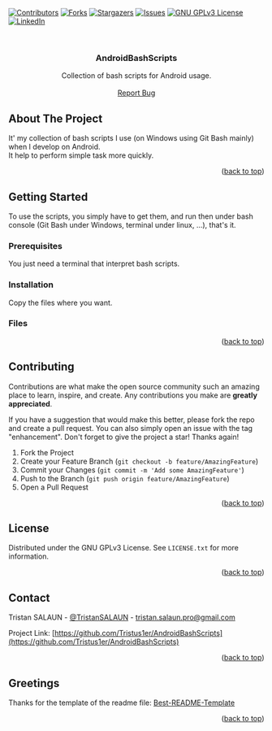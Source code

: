 <a name="readme-top"></a>

[![Contributors][contributors-shield]][contributors-url]
[![Forks][forks-shield]][forks-url]
[![Stargazers][stars-shield]][stars-url]
[![Issues][issues-shield]][issues-url]
[![GNU GPLv3 License][license-shield]][license-url]
[![LinkedIn][linkedin-shield]][linkedin-url]
	
<br />
<div align="center">

  <h3 align="center">AndroidBashScripts</h3>

  <p align="center">
    Collection of bash scripts for Android usage.
	<br />
	<br />
    <a href="https://github.com/Tristus1er/AndroidBashScripts/issues">Report Bug</a>
  </p>
</div>


<!-- ABOUT THE PROJECT -->
## About The Project

It' my collection of bash scripts I use (on Windows using Git Bash mainly) when I develop on Android.<br/>
It help to perform simple task more quickly.

<p align="right">(<a href="#readme-top">back to top</a>)</p>

<!-- GETTING STARTED -->
## Getting Started

To use the scripts, you simply have to get them, and run then under bash console (Git Bash under Windows, terminal under linux, ...), that's it.

### Prerequisites

You just need a terminal that interpret bash scripts.

### Installation

Copy the files where you want.

### Files

<p align="right">(<a href="#readme-top">back to top</a>)</p>

<!-- CONTRIBUTING -->
## Contributing

Contributions are what make the open source community such an amazing place to learn, inspire, and create. Any contributions you make are **greatly appreciated**.

If you have a suggestion that would make this better, please fork the repo and create a pull request. You can also simply open an issue with the tag "enhancement".
Don't forget to give the project a star! Thanks again!

1. Fork the Project
2. Create your Feature Branch (`git checkout -b feature/AmazingFeature`)
3. Commit your Changes (`git commit -m 'Add some AmazingFeature'`)
4. Push to the Branch (`git push origin feature/AmazingFeature`)
5. Open a Pull Request

<p align="right">(<a href="#readme-top">back to top</a>)</p>

<!-- LICENSE -->
## License

Distributed under the GNU GPLv3 License. See `LICENSE.txt` for more information.

<p align="right">(<a href="#readme-top">back to top</a>)</p>

<!-- CONTACT -->
## Contact

Tristan SALAUN - [@TristanSALAUN](https://twitter.com/TristanSALAUN) - tristan.salaun.pro@gmail.com

Project Link: [https://github.com/Tristus1er/AndroidBashScripts](https://github.com/Tristus1er/AndroidBashScripts)

<p align="right">(<a href="#readme-top">back to top</a>)</p>

<!-- Greetings -->
## Greetings

Thanks for the template of the readme file: 
[Best-README-Template](https://github.com/othneildrew/Best-README-Template)

<p align="right">(<a href="#readme-top">back to top</a>)</p>
 
<!-- MARKDOWN LINKS & IMAGES -->
<!-- https://www.markdownguide.org/basic-syntax/#reference-style-links -->
[contributors-shield]: https://img.shields.io/github/contributors/Tristus1er/AndroidBashScripts.svg?style=for-the-badge
[contributors-url]: https://github.com/Tristus1er/AndroidBashScripts/graphs/contributors
[forks-shield]: https://img.shields.io/github/forks/Tristus1er/AndroidBashScripts.svg?style=for-the-badge
[forks-url]: https://github.com/Tristus1er/AndroidBashScripts/network/members
[stars-shield]: https://img.shields.io/github/stars/Tristus1er/AndroidBashScripts.svg?style=for-the-badge
[stars-url]: https://github.com/Tristus1er/AndroidBashScripts/stargazers
[issues-shield]: https://img.shields.io/github/issues/Tristus1er/AndroidBashScripts.svg?style=for-the-badge
[issues-url]: https://github.com/Tristus1er/AndroidBashScripts/issues
[license-shield]: https://img.shields.io/github/license/Tristus1er/AndroidBashScripts.svg?style=for-the-badge
[license-url]: https://github.com/Tristus1er/AndroidBashScripts/blob/master/LICENSE.txt
[linkedin-shield]: https://img.shields.io/badge/-LinkedIn-black.svg?style=for-the-badge&logo=linkedin&colorB=555
[linkedin-url]: https://www.linkedin.com/in/tristansalaun/
